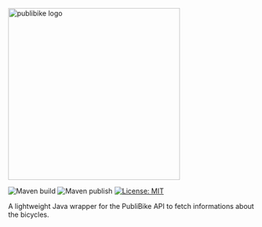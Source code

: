 <img alt="publibike logo" src="https://trafik.guide/wp-content/uploads/Logo0026.jpg" width="350" />

![Maven build](https://github.com/thmspl/publibike/workflows/Maven%20build/badge.svg)
![Maven publish](https://github.com/thmspl/publibike/workflows/Maven%20publish/badge.svg)
[![License: MIT](https://img.shields.io/badge/License-MIT-yellow.svg)](https://opensource.org/licenses/MIT)

A lightweight Java wrapper for the PubliBike API to fetch informations about the bicycles.
